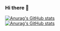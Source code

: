 ### Hi there 👋

[![Anurag's GitHub stats](https://github-readme-stats.vercel.app/api?username=jgigliotti38&theme=gruvbox_light)](https://github.com/anuraghazra/github-readme-stats)
<br>
[![Anurag's GitHub stats](https://github-readme-stats.vercel.app/api/top-langs?username=jgigliotti38&layout=compact)](https://github.com/anuraghazra/github-readme-stats)


<!--
**jgigliotti38/jgigliotti38** is a ✨ _special_ ✨ repository because its `README.md` (this file) appears on your GitHub profile.

Here are some ideas to get you started:

- 🔭 I’m currently working on ...
- 🌱 I’m currently learning ...
- 👯 I’m looking to collaborate on ...
- 🤔 I’m looking for help with ...
- 💬 Ask me about ...
- 📫 How to reach me: ...
- 😄 Pronouns: ...
- ⚡ Fun fact: ...
-->
